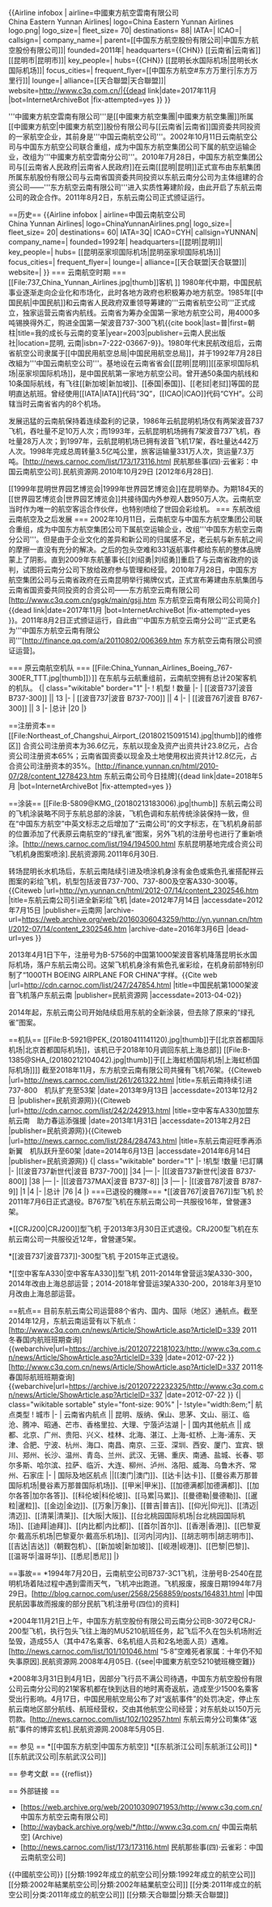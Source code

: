 {{Airline infobox |
airline=中國東方航空雲南有限公司<br>China Eastern Yunnan Airlines|
logo=China Eastern Yunnan Airlines logo.png|
logo_size=|
fleet_size= 70|
destinations= 88|
IATA=|
ICAO=|
callsign=|
company_name=|
parent=[[中国东方航空股份有限公司|中国东方航空股份有限公司]]|
founded=2011年|
headquarters={{CHN}} [[云南省|云南省]][[昆明市|昆明市]]|
key_people=|
hubs={{CHN}} [[昆明长水国际机场|昆明长水国际机场]]|
focus_cities=|
frequent_flyer=[[中国东方航空#东方万里行|东方万里行]]|
lounge=|
alliance=[[天合聯盟|天合聯盟]]|
website=http://www.c3q.com.cn/|{{dead link|date=2017年11月 |bot=InternetArchiveBot |fix-attempted=yes }}
}}

'''中國東方航空雲南有限公司'''是[[中國東方航空集團|中國東方航空集團]]所属[[中國東方航空|中國東方航空]]股份有限公司与[[云南省|云南省]]国资委共同投资的一家航空企业，其前身是'''中国云南航空公司'''。2002年10月11日云南航空公司与中国东方航空公司联合重组，成为中国东方航空集团公司下属的航空运输企业，改组为'''中國東方航空雲南分公司'''。2010年7月28日，中国东方航空集团公司与[[云南省人民政府|云南省人民政府]]在云南[[昆明|昆明]]正式宣布由东航集团所属东航股份有限公司与云南省国资委共同投资以东航云南分公司为主体组建的合资公司——'''东方航空云南有限公司'''进入实质性筹建阶段，由此开启了东航云南公司的政企合作。2011年8月2日，东航云南公司正式颁证运行。

==历史==
{{Airline infobox |
airline=中国云南航空公司<br>China Yunnan Airlines|
logo=ChinaYunnanAirlines.png|
logo_size=|
fleet_size= 20|
destinations= 60|
IATA=3Q|
ICAO=CYH|
callsign=YUNNAN|
company_name=|
founded=1992年|
headquarters=[[昆明|昆明]]|
key_people=|
hubs= [[昆明巫家坝国际机场|昆明巫家坝国际机场]]|
focus_cities=|
frequent_flyer=|
lounge=|
alliance=[[天合联盟|天合联盟]]|
website=|
}}
=== 云南航空时期 ===
[[File:737_China_Yunnan_Airlines.jpg|thumb]]客机 ]]
1980年代中期，中国民航事业逐渐走向企业化和市场化，此时各地方政府也积极筹办地方航空。1985年[[中国民航|中国民航]]和云南省人民政府双重领导筹建的'''云南省航空公司'''正式成立，独家运营云南省内航线。云南省为筹办全国第一家地方航空公司，用4000多吨锡换得外汇，购进全国第一架波音737-300飞机<ref>{{cite book|last=普|first=朝柱|title=我的成长与云南的变革|year=2003|publisher=云南人民出版社|location=昆明, 云南|isbn=7-222-03667-9}}</ref>。1980年代末民航改组后，云南省航空公司隶属于[[中国民用航空总局|中国民用航空总局]]，并于1992年7月28日改組为'''中国云南航空公司'''。基地设在云南省省会[[昆明|昆明]][[巫家坝国际机场|巫家坝国际机场]]，是中国民航第一家地方航空公司。曾开通50条国内航线和10条国际航线，有飞往[[新加坡|新加坡]]、[[泰国|泰国]]、[[老挝|老挝]]等国的昆明直达航班。曾经使用[[IATA|IATA]]代码“3Q”，[[ICAO|ICAO]]代码“CYH”。公司辖当时云南省省内的8个机场。

发展迅猛的云南航保持着连续盈利的记录，1986年云航昆明机场仅有两架波音737飞机，吞吐量不足10万人次；而1993年，云航昆明机场拥有7架波音737飞机，吞吐量28万人次；到1997年，云航昆明机场已拥有波音飞机17架，吞吐量达442万人次。1998年完成总周转量3.5亿吨公里，旅客运输量331万人次，货运量7.3万吨。<ref name="r1">[http://news.carnoc.com/list/173/173116.html 民航那些事(四)·云雀彩：中国云南航空公司].民航资源网.2010年10月29日 [2012年6月28日].</ref>

[[1999年昆明世界园艺博览会|1999年世界园艺博览会]]在昆明举办。为期184天的[[世界园艺博览会|世界园艺博览会]]共接待国内外参观人数950万人次。云南航空当时作为唯一的航空客运合作伙伴，也特别喷绘了世园会彩绘机。
=== 东航改组云南航空及之后发展 ===
2002年10月11日，云南航空与中国东方航空集团公司联合重组，成为中国东方航空集团公司下属航空运输企业，改组'''中国东方航空云南分公司'''。但是由于企业文化的差异和新公司的归属感不足，老云航与新东航之间的摩擦一直没有充分的解决。之后的包头空难和331返航事件都给东航的整体品牌蒙上了阴影<ref name="r1"/>。直到2009年东航董事长[[刘绍勇|刘绍勇]]重启了与云南省政府的谈判，试图将云南分公司下放给政府参与管理和经营。2010年7月28日，中国东方航空集团公司与云南省政府在云南昆明举行揭牌仪式，正式宣布筹建由东航集团与云南省国资委共同投资的合资公司——东方航空云南有限公司<ref>[http://www.c3q.com.cn/gsgk/main/gsjj.htm 东方航空云南有限公司公司简介]{{dead link|date=2017年11月 |bot=InternetArchiveBot |fix-attempted=yes }}</ref>。2011年8月2日正式颁证运行，自此由'''中国东方航空云南分公司'''正式更名为'''中国东方航空云南有限公司'''<ref>[http://finance.qq.com/a/20110802/006369.htm 东方航空云南有限公司颁证运营]</ref>。

=== 原云南航空机队 ===
[[File:China_Yunnan_Airlines_Boeing_767-300ER_TTT.jpg|thumb]]）]]
在东航与云航重组前，云南航空拥有总计20架客机的机队。
{| class="wikitable" border="1"
|-
! 机型
! 数量
|-
| [[波音737|波音 B737-300]] || 13
|-
| [[波音737|波音 B737-700]] || 4
|-
| [[波音767|波音 B767-300]] || 3
|-
|总计
|20
|}

==注册资本==
[[File:Northeast_of_Changshui_Airport_(20180215091514).jpg|thumb]]的维修区]]
合资公司注册资本为36.6亿元，东航以现金及资产出资共计23.8亿元，占合资公司注册资本65%；云南省国资委以现金及土地使用权出资共计12.8亿元，占合资公司注册资本的35%。<ref>[http://finance.yunnan.cn/html/2010-07/28/content_1278423.htm 东航云南公司今日挂牌]{{dead link|date=2018年5月 |bot=InternetArchiveBot |fix-attempted=yes }}</ref>

==涂装==
[[File:B-5809@KMG_(20180213183006).jpg|thumb]]
东航云南公司的飞机涂装略不同于东航总部的涂装，飞机色调和东航传统涂装保持一致，但在“中国东方航空”中英文标志之后增加了“云南公司”的文字标志，在飞机机身前部的位置添加了代表原云南航空的“绿孔雀”图案，另外飞机的注册号也进行了重新喷涂。<ref>[http://news.carnoc.com/list/194/194500.html 东航昆明基地完成合资公司飞机机身图案喷涂].民航资源网.2011年6月30日.</ref>

转场昆明长水机场后，东航云南陆续引进及喷涂机身涂有金色或紫色孔雀搭配祥云图案的彩绘飞机，机型包括波音737-700、737-800及空客A330-300等。<ref>{{Citeweb |url=http://yn.yunnan.cn/html/2012-07/14/content_2302546.htm |title=东航云南公司引进全新彩绘飞机 |date=2012年7月14日 |accessdate=2012年7月15日 |publisher=云南网 |archive-url=https://web.archive.org/web/20160306043259/http://yn.yunnan.cn/html/2012-07/14/content_2302546.htm |archive-date=2016年3月6日 |dead-url=yes }}</ref>

2013年4月1日下午，注册号为B-5756的中国第1000架波音客机降落昆明长水国际机场，落户东航云南公司。这架飞机机身涂有紫色孔雀彩绘，在机身前部特别印制了“1000TH BOEING AIRPLANE FOR CHINA"字样。<ref name="r2">{{Cite web |url=http://cdn.carnoc.com/list/247/247854.html |title=中国民航第1000架波音飞机落户东航云南 |publisher=民航资源网 |accessdate=2013-04-02}}</ref>

2014年起，东航云南公司开始陆续启用东航的全新涂装，但去除了原来的“绿孔雀”图案。

==机队==
[[File:B-5921@PEK_(20180411141120).jpg|thumb]]于[[北京首都国际机场|北京首都国际机场]]，该机已于2018年10月调回东航上海总部]]
[[File:B-1385@SHA_(20180212104042).jpg|thumb]]于[[上海虹桥国际机场|上海虹桥国际机场]]]]
截至2018年11月，东方航空云南有限公司共擁有飞机76架。<ref>{{Citeweb |url=http://news.carnoc.com/list/261/261322.html |title=东航云南持续引进737-800　机队扩充至53架 |date=2013年9月13日 |accessdate=2013年12月2日 |publisher=民航资源网}}</ref><ref>{{Citeweb |url=http://cdn.carnoc.com/list/242/242913.html |title=空中客车A330加盟东航云南　助力春运添强援 |date=2013年1月31日 |accessdate=2013年2月2日 |publisher=民航资源网}}</ref><ref>{{Citeweb |url=http://news.carnoc.com/list/284/284743.html |title=东航云南迎旺季再添新翼　机队跃升至60架 |date=2014年6月13日 |accessdate=2014年6月14日 |publisher=民航资源网}}</ref>
{| class="wikitable" border="1"
|-
!机型
!数量
!已訂購
|-
|[[波音737新世代|波音 B737-700]]
|34
|—
|-
|[[波音737新世代|波音 B737-800]]
|38
|—
|-
|[[波音737MAX|波音 B737-8]]
|3
|—
|-
|[[波音787|波音 B787-9]]
|1
|4
|-
|总计
|76
|4
|}
===已退役的機隊===
*[[波音767|波音767]]型飞机
於2011年7月6日正式退役。B767型飞机在东航云南公司一共服役16年，曾營運3架。

*[[CRJ200|CRJ200]]型飞机
于2013年3月30日正式退役。CRJ200型飞机在东航云南公司一共服役近12年，曾營運5架。

*[[波音737|波音737]]-300型飞机
于2015年正式退役。

*[[空中客车A330|空中客车A330]]型飞机
2011-2014年曾营运3架A330-300，2014年改由上海总部运营；2014-2018年曾营运3架A330-200，2018年3月至10月改由上海总部运营。

==航点==
目前东航云南公司运营88个省内、国内、国际（地区）通航点<ref name="r2"/>。截至2014年12月，东航云南运营有以下航点：<ref>[http://www.c3q.com.cn/news/Article/ShowArticle.asp?ArticleID=339 2011冬春国内航班班期查询] {{webarchive|url=https://archive.is/20120722181023/http://www.c3q.com.cn/news/Article/ShowArticle.asp?ArticleID=339 |date=2012-07-22 }}</ref><ref>[http://www.c3q.com.cn/news/Article/ShowArticle.asp?ArticleID=337 2011冬春国际航班班期查询] {{webarchive|url=https://archive.is/20120722232325/http://www.c3q.com.cn/news/Article/ShowArticle.asp?ArticleID=337 |date=2012-07-22 }}</ref>
{| class="wikitable sortable" style="font-size: 90%"
|-
!style="width:8em;"| 航点类型 
! 城市 
|-
| 云南省内航点 || 昆明、版纳、保山、思茅、文山、丽江、临沧、腾冲、昭通、芒市、香格里拉、大理、宁蒗泸沽湖
|-
| 国内其他航点 || 成都、北京、广州、贵阳、兴义、桂林、北海、湛江、上海-虹桥、上海-浦东、天津、合肥、宁波、杭州、海口、南昌、南京、三亚、深圳、西安、厦门、宜宾、银川、郑州、长沙、温州、青岛、兰州、武汉、无锡、重庆、南通、盐城、长春、鄂尔多斯、哈尔滨、拉萨、临沂、大连、柳州、泸州、洛阳、威海、乌鲁木齐、常州、石家庄
|-
| 国际及地区航点 ||[[澳门|澳门]]、[[达卡|达卡]]、[[曼谷素万那普国际机场|曼谷素万那普国际机场]]、[[甲米|甲米]]、[[加德满都|加德满都]]、[[加尔各答|加尔各答]]、[[科伦坡|科伦坡]]、[[马累|马累]]、[[曼德勒|曼德勒]]、[[暹粒|暹粒]]、[[金边|金边]]、[[万象|万象]]、[[普吉|普吉]]、[[仰光|仰光]]、[[清迈|清迈]]、[[清莱|清莱]]、[[大阪|大阪]]、[[台北桃园国际机场|台北桃园国际机场]]、[[迪拜|迪拜]]、[[内比都|内比都]]、[[首尔|首尔]]、[[香港|香港]]、[[巴黎夏尔·戴高乐机场|巴黎夏尔·戴高乐机场]]、[[河内|河内]]、[[胡志明市|胡志明市]]、[[吉达|吉达]]（朝觐包机）、[[新加坡|新加坡]]、[[岘港|岘港]]、[[巴黎|巴黎]]、[[温哥华|温哥华]]、[[悉尼|悉尼]]
|}

==事故==
*1994年7月20日，云南航空公司B737-3C1飞机，注册号B-2540在昆明机场着陆过程中遇到雷雨天气，飞机冲出跑道。飞机报废，报废日期1994年7月29日。<ref>[http://blog.carnoc.com/user/2568/2568859/posts/164831.html |中国民航因事故而报废的部分民航飞机注册号(四位)的资料]</ref>

*2004年11月21日上午，中国东方航空股份有限公司云南分公司B-3072号CRJ-200型飞机，执行包头飞往上海的MU5210航班任务，起飞后不久在包头机场附近坠毁，造成55人（其中47名乘客、6名机组人员和2名地面人员）遇难。<ref>[http://news.carnoc.com/list/101/101046.html “5·8”空难死者家属：十年仍不知失事原因].民航资源网.2008年4月05日.</ref>
{{see|中國東方航空5210號班機空難}}

*2008年3月31日到4月1日，因部分飞行员不满公司待遇，中国东方航空股份有限公司云南分公司的21架客机都在快到达目的地时离奇返航，造成至少1500名乘客受出行影响。4月17日，中国民用航空局公布了对“返航事件”的处罚决定，停止东航云南地区部分航线、航班经营权，交由其他航空公司经营；对东航处以150万元罚款。<ref>[http://news.carnoc.com/list/102/102957.html 东航云南分公司集体“返航”事件的博弈玄机].民航资源网.2008年5月05日.</ref>

== 参见 ==
*[[中国东方航空|中国东方航空]]
*[[东航浙江公司|东航浙江公司]]
*[[东航武汉公司|东航武汉公司]]

== 參考文獻 ==
{{reflist}}

== 外部链接 ==
* [https://web.archive.org/web/20010309071953/http://www.c3q.com.cn/ 中国东方航空云南有限公司]
* [http://wayback.archive.org/web/*/http://www.c3q.com.cn/ 中国云南航空] (Archive)
* [http://news.carnoc.com/list/173/173116.html 民航那些事(四)·云雀彩：中国云南航空公司]

{{中國航空公司}}
[[分類:1992年成立的航空公司|分類:1992年成立的航空公司]]
[[分類:2002年結業航空公司|分類:2002年結業航空公司]]
[[分类:2011年成立的航空公司|分类:2011年成立的航空公司]]
[[分類:天合聯盟|分類:天合聯盟]]